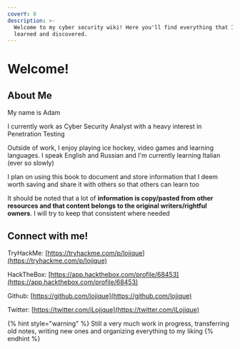 ```yaml
---
coverY: 0
description: >-
  Welcome to my cyber security wiki! Here you'll find everything that I've
  learned and discovered.
---
```


# Welcome!

## About Me

My name is Adam

I currently work as Cyber Security Analyst with a heavy interest in Penetration Testing

Outside of work, I enjoy playing ice hockey, video games and learning languages. I speak English and Russian and I'm currently learning Italian (ever so slowly)

I plan on using this book to document and store information that I deem worth saving and share it with others so that others can learn too

It should be noted that a lot of **information is copy/pasted from other resources and that content belongs to the original writers/rightful owners**. I will try to keep that consistent where needed

## Connect with me!

TryHackMe: [https://tryhackme.com/p/lojique](https://tryhackme.com/p/lojique)

HackTheBox: [https://app.hackthebox.com/profile/68453](https://app.hackthebox.com/profile/68453)

Github: [https://github.com/lojique](https://github.com/lojique)

Twitter: [https://twitter.com/iLojique](https://twitter.com/iLojique)

{% hint style="warning" %}
Still a very much work in progress, transferring old notes, writing new ones and organizing everything to my liking
{% endhint %}
